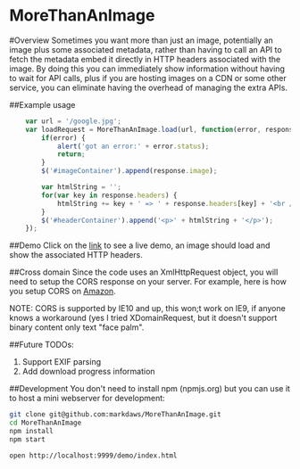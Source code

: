 MoreThanAnImage
===============

#Overview
Sometimes you want more than just an image, potentially an image plus some associated metadata, rather than
having to call an API to fetch the metadata embed it directly in HTTP headers associated with the image. By
doing this you can immediately show information without having to wait for API calls, plus if you are hosting
images on a CDN or some other service, you can eliminate having the overhead of managing the extra APIs.

##Example usage
```javascript
    var url = '/google.jpg';
    var loadRequest = MoreThanAnImage.load(url, function(error, response) {
        if(error) {
            alert('got an error:' + error.status);
            return;
        }
        $('#imageContainer').append(response.image);

        var htmlString = '';
        for(var key in response.headers) {
            htmlString += key + ' => ' + response.headers[key] + '<br />';
        }
        $('#headerContainer').append('<p>' + htmlString + '</p>');
    });
```

##Demo
Click on the <a href="http://markdaws.github.io/MoreThanAnImage">link</a> to see a live demo, an image should load and show the associated HTTP headers.

##Cross domain
Since the code uses an XmlHttpRequest object, you will need to setup the CORS response on your server. For example,
here is how you setup CORS on <a href="http://docs.aws.amazon.com/AmazonS3/latest/dev/cors.html">Amazon</a>.

NOTE: CORS is supported by IE10 and up, this won;t work on IE9, if anyone knows a workaround (yes I tried
XDomainRequest, but it doesn't support binary content only text "face palm".

##Future TODOs:
1. Support EXIF parsing
2. Add download progress information

##Development
You don't need to install npm (npmjs.org) but you can use it to host a mini webserver for development:

```bash
git clone git@github.com:markdaws/MoreThanAnImage.git
cd MoreThanAnImage
npm install
npm start

open http://localhost:9999/demo/index.html
```
